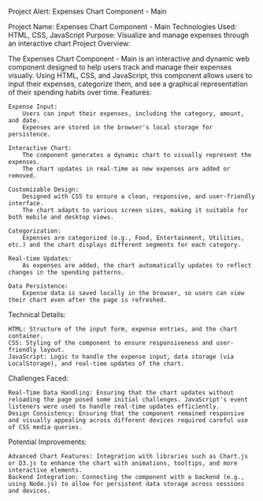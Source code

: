 Project Alert: Expenses Chart Component - Main

Project Name: Expenses Chart Component - Main
Technologies Used: HTML, CSS, JavaScript
Purpose: Visualize and manage expenses through an interactive chart
Project Overview:

The Expenses Chart Component - Main is an interactive and dynamic web component designed to help users track and manage their expenses visually. Using HTML, CSS, and JavaScript, this component allows users to input their expenses, categorize them, and see a graphical representation of their spending habits over time.
Features:

    Expense Input:
        Users can input their expenses, including the category, amount, and date.
        Expenses are stored in the browser's local storage for persistence.

    Interactive Chart:
        The component generates a dynamic chart to visually represent the expenses.
        The chart updates in real-time as new expenses are added or removed.

    Customizable Design:
        Designed with CSS to ensure a clean, responsive, and user-friendly interface.
        The chart adapts to various screen sizes, making it suitable for both mobile and desktop views.

    Categorization:
        Expenses are categorized (e.g., Food, Entertainment, Utilities, etc.) and the chart displays different segments for each category.

    Real-time Updates:
        As expenses are added, the chart automatically updates to reflect changes in the spending patterns.

    Data Persistence:
        Expense data is saved locally in the browser, so users can view their chart even after the page is refreshed.

Technical Details:

    HTML: Structure of the input form, expense entries, and the chart container.
    CSS: Styling of the component to ensure responsiveness and user-friendly layout.
    JavaScript: Logic to handle the expense input, data storage (via LocalStorage), and real-time updates of the chart.

Challenges Faced:

    Real-Time Data Handling: Ensuring that the chart updates without reloading the page posed some initial challenges. JavaScript's event listeners were used to handle real-time updates efficiently.
    Design Consistency: Ensuring that the component remained responsive and visually appealing across different devices required careful use of CSS media queries.

Potential Improvements:

    Advanced Chart Features: Integration with libraries such as Chart.js or D3.js to enhance the chart with animations, tooltips, and more interactive elements.
    Backend Integration: Connecting the component with a backend (e.g., using Node.js) to allow for persistent data storage across sessions and devices.

